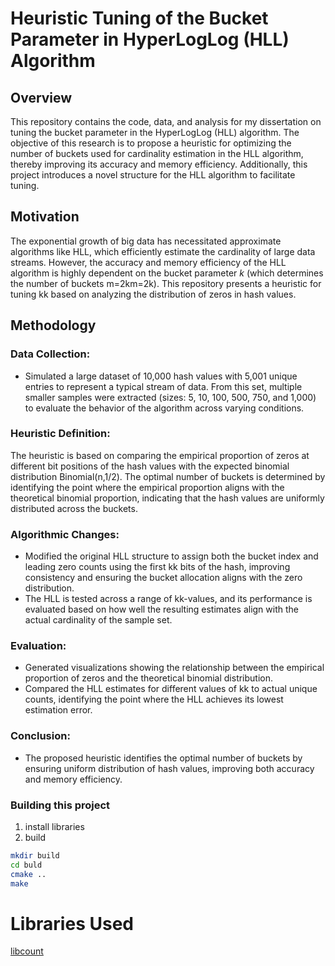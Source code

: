 # Heuristic Tuning of the Bucket Parameter in HyperLogLog (HLL) Algorithm

## Overview
This repository contains the code, data, and analysis for my dissertation on tuning the bucket parameter in the HyperLogLog (HLL) algorithm. The objective of this research is to propose a heuristic for optimizing the number of buckets used for cardinality estimation in the HLL algorithm, thereby improving its accuracy and memory efficiency. Additionally, this project introduces a novel structure for the HLL algorithm to facilitate tuning.

## Motivation
The exponential growth of big data has necessitated approximate algorithms like HLL, which efficiently estimate the cardinality of large data streams. However, the accuracy and memory efficiency of the HLL algorithm is highly dependent on the bucket parameter $k$ (which determines the number of buckets m=2km=2k). This repository presents a heuristic for tuning kk based on analyzing the distribution of zeros in hash values.

## Methodology

### Data Collection:
- Simulated a large dataset of 10,000 hash values with 5,001 unique entries to represent a typical stream of data. From this set, multiple smaller samples were extracted (sizes: 5, 10, 100, 500, 750, and 1,000) to evaluate the behavior of the algorithm across varying conditions.

### Heuristic Definition:
The heuristic is based on comparing the empirical proportion of zeros at different bit positions of the hash values with the expected binomial distribution Binomial(n,1/2). The optimal number of buckets is determined by identifying the point where the empirical proportion aligns with the theoretical binomial proportion, indicating that the hash values are uniformly distributed across the buckets.

### Algorithmic Changes:
- Modified the original HLL structure to assign both the bucket index and leading zero counts using the first kk bits of the hash, improving consistency and ensuring the bucket allocation aligns with the zero distribution.
- The HLL is tested across a range of kk-values, and its performance is evaluated based on how well the resulting estimates align with the actual cardinality of the sample set.

### Evaluation:
- Generated visualizations showing the relationship between the empirical proportion of zeros and the theoretical binomial distribution.
- Compared the HLL estimates for different values of kk to actual unique counts, identifying the point where the HLL achieves its lowest estimation error.

### Conclusion:
- The proposed heuristic identifies the optimal number of buckets by ensuring uniform distribution of hash values, improving both accuracy and memory efficiency.


### Building this project
1. install libraries
2. build
```bash
mkdir build
cd buld
cmake ..
make
```
# Libraries Used
[libcount](https://github.com/dialtr/libcount)
